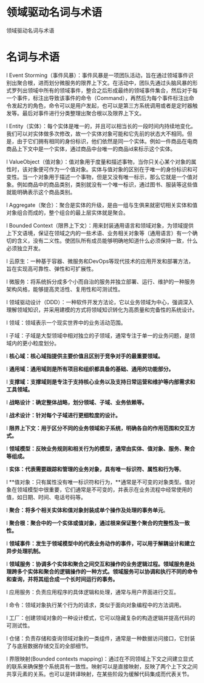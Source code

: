 # 领域驱动名词与术语




领域驱动名词与术语

<!--more-->


# **名词与术语**

l Event Storming（事件风暴）：事件风暴是一项团队活动，旨在通过领域事件识别出聚合根，进而划分微服务的限界上下文。在活动中，团队先通过头脑风暴的形式罗列出领域中所有的领域事件，整合之后形成最终的领域事件集合，然后对于每一个事件，标注出导致该事件的命令（Command），再然后为每个事件标注出命令发起方的角色，命令可以是用户发起，也可以是第三方系统调用或者是定时器触发等。最后对事件进行分类整理出聚合根以及限界上下文。

l Entity（实体）：每个实体是唯一的，并且可以相当长的一段时间内持续地变化。我们可以对实体做多次修改，故一个实体对象可能和它先前的状态大不相同。但是，由于它们拥有相同的身份标识，他们依然是同一个实体。例如一件商品在电商商品上下文中是一个实体，通过商品中台唯一的商品id来标示这个实体。

l ValueObject（值对象）：值对象用于度量和描述事物，当你只关心某个对象的属性时，该对象便可作为一个值对象。实体与值对象的区别在于唯一的身份标识和可变性。当一个对象用于描述一个事物，但是又没有唯一标示，那么它就是一个值对象。例如商品中的商品类别，类别就没有一个唯一标识，通过图书、服装等这些值就能明确表示这个商品类别。

l Aggregate（聚合）：聚合是实体的升级，是由一组与生俱来就密切相关实体和值对象组合而成的，整个组合的最上层实体就是聚合。

l Bounded Context（限界上下文）：用来封装通用语言和领域对象，为领域提供上下文语境，保证在领域之内的一些术语、业务相关对象等（通用语言）有一个确切的含义，没有二义性。使团队所有成员能够明确地知道什么必须保持一致，什么必须独立开发。

l 云原生：一种基于容器、微服务和DevOps等现代技术的应用开发和部署方法，旨在实现高可靠性、弹性和可扩展性。

l 微服务：将系统拆分成多个小而自治的服务并独立部署、运行、维护的一种服务架构风格，能够提高灵活性、复用性和可测试性。

l 领域驱动设计（DDD）：一种软件开发方法论，它以业务领域为中心，强调深入理解领域知识，并采用建模的方式将领域知识转化为高质量和完备性的系统设计。

l 领域：领域表示一个现实世界中的业务活动范围。

l 子域：子域是大型领域中相对独立的子领域，通常专注于单一的业务问题，是领域内的更小粒度划分。

l **核心域：核心域指提供主要价值且区别于竞争对手的最重要领域。**

l **通用域：通用域则是所有项目和组织都具备的基础、通用的功能部分。**

l **支撑域：支撑域则是专注于支持核心业务以及支持日常运营和维护等内部需求和工具领域。**

l **战略设计：确定整体战略，划分领域、子域、业务依赖等。**

l **战术设计：针对每个子域进行更细粒度的设计。**

l **限界上下文：用于区分不同的业务领域和子系统，明确各自的作用范围和交互方式。**

l **领域模型：反映业务规则和相关行为的模型，通常由实体、值对象、服务、聚合等组成。**

l **实体：代表需要跟踪和管理的业务对象，具有唯一标识符、属性和行为等**。

l **值对象：只有属性没有唯一标识符和行为，**通常是不可变的对象类型。值对象在领域模型中很重要，它们通常是不可变的，并表示在业务流程中经常使用的值，如日期、时间、电话号码等。

l **聚合：将多个相关实体和值对象封装成单个操作及处理的事务单元**。

l **聚合根：聚合中的一个实体或值对象，通过根来保证整个聚合的完整性及一致性。**

l **领域事件：发生于领域模型中的代表业务动作的事件，可以用于解耦设计和建立异步处理机制。**

l **领域服务：协调多个实体和聚合之间交互和操作的业务逻辑过程。领域服务是处理跨多个实体和聚合的逻辑操作的一种方式。领域服务可以协调和执行不同的命令和查询，并将其组合成一个长时间运行的事务。**

l 应用服务：负责应用程序的具体逻辑和处理，通常与用户界面进行交互。

l 命令：领域对象执行某个行为的请求，类似于面向对象编程中的方法调用。

l 工厂：创建领域对象的一种设计模式，它可以隐藏复杂的构造逻辑并提高代码的可测试性。

l 仓储：负责存储和查询领域对象的一类组件，通常是一种数据访问接口，它封装了与底层数据存储交互的全部细节。

l 界限映射(Bounded contexts mapping)：通过在不同领域上下文之间建立显式的联系来确保整个系统具有一致性。映射可以是直接映射，反映了两个上下文之间共享元素的关系。也可以是转译映射，在某些阶段为缓解代码集成而代表关节。
